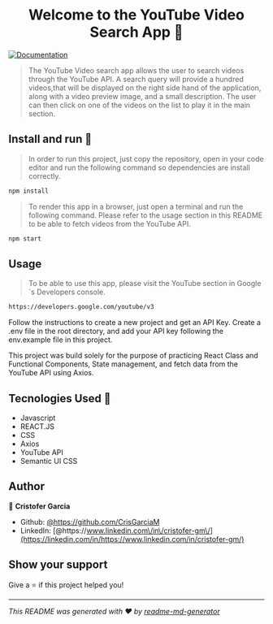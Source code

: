 <h1 align="center">Welcome to the YouTube Video Search App 👋</h1>
<p>
  <a href="YouTube API docs https://developers.google.com/youtube/v3/getting-started" target="_blank">
    <img alt="Documentation" src="https://img.shields.io/badge/documentation-yes-brightgreen.svg" />
  </a>
</p>

> The YouTube Video search app allows the user to search videos through the YouTube API. A search query will provide a hundred videos,that will be displayed on the right side hand of the application, along with a video preview image, and a small description. The user can then click on one of the videos on the list to play it in the main section.

## Install and run :rocket:

> In order to run this project, just copy the repository, open in your code editor and run the following command so dependencies are install correctly.

```sh
npm install
```

> To render this app in a browser, just open a terminal and run the following command. Please refer to the usage section in this README to be able to fetch videos from the YouTube API.

```sh
npm start
```

## Usage

> To be able to use this app, please visit the YouTube section in Google´s Developers console.

```sh
https://developers.google.com/youtube/v3
```

Follow the instructions to create a new project and get an API Key.
Create a .env file in the root directory, and add your API key following the env.example file in this project.

This project was build solely for the purpose of practicing React Class and Functional Components, State management, and fetch data from the YouTube API using Axios.

## Tecnologies Used :nut_and_bolt:

- Javascript
- REACT.JS
- CSS
- Axios
- YouTube API
- Semantic UI CSS

## Author

👤 **Cristofer Garcia**

- Github: [@https:\/\/github.com\/CrisGarciaM](https://github.com/https://github.com/CrisGarciaM)
- LinkedIn: [@https:\/\/www.linkedin.com\/in\/cristofer-gm\/](https://linkedin.com/in/https://www.linkedin.com/in/cristofer-gm/)

## Show your support

Give a ⭐️ if this project helped you!

---

_This README was generated with ❤️ by [readme-md-generator](https://github.com/kefranabg/readme-md-generator)_

